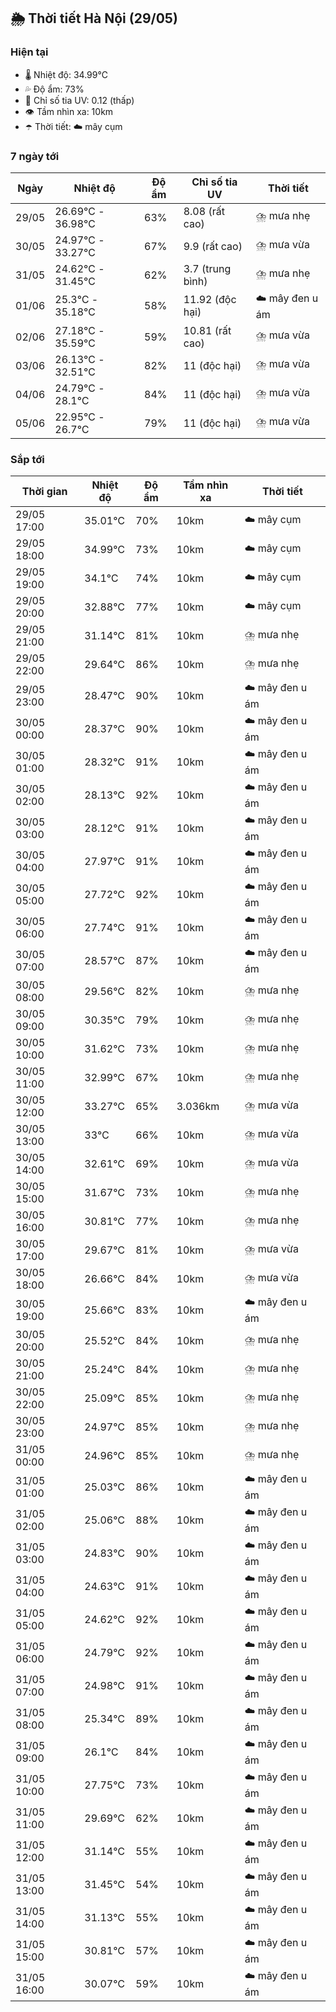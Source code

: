 ## 🌦️ Thời tiết Hà Nội (29/05)

### Hiện tại

- 🌡️ Nhiệt độ: 34.99℃
- 💦 Độ ẩm: 73%
- 🌟 Chỉ số tia UV: 0.12 (thấp)
- 👁️ Tầm nhìn xa: 10km
- ☂️ Thời tiết: ☁️ mây cụm

### 7 ngày tới

| Ngày | Nhiệt độ | Độ ẩm | Chỉ số tia UV | Thời tiết |
| --- | --- | --- | --- | --- |
| 29/05 | 26.69℃ - 36.98℃ | 63% | 8.08 (rất cao) | ⛈️ mưa nhẹ |
| 30/05 | 24.97℃ - 33.27℃ | 67% | 9.9 (rất cao) | ⛈️ mưa vừa |
| 31/05 | 24.62℃ - 31.45℃ | 62% | 3.7 (trung bình) | ⛈️ mưa nhẹ |
| 01/06 | 25.3℃ - 35.18℃ | 58% | 11.92 (độc hại) | ☁️ mây đen u ám |
| 02/06 | 27.18℃ - 35.59℃ | 59% | 10.81 (rất cao) | ⛈️ mưa vừa |
| 03/06 | 26.13℃ - 32.51℃ | 82% | 11 (độc hại) | ⛈️ mưa vừa |
| 04/06 | 24.79℃ - 28.1℃ | 84% | 11 (độc hại) | ⛈️ mưa vừa |
| 05/06 | 22.95℃ - 26.7℃ | 79% | 11 (độc hại) | ⛈️ mưa vừa |

### Sắp tới

| Thời gian | Nhiệt độ | Độ ẩm | Tầm nhìn xa | Thời tiết |
| --- | --- | --- | --- | --- |
| 29/05 17:00 | 35.01℃ | 70% | 10km | ☁️ mây cụm |
| 29/05 18:00 | 34.99℃ | 73% | 10km | ☁️ mây cụm |
| 29/05 19:00 | 34.1℃ | 74% | 10km | ☁️ mây cụm |
| 29/05 20:00 | 32.88℃ | 77% | 10km | ☁️ mây cụm |
| 29/05 21:00 | 31.14℃ | 81% | 10km | ⛈️ mưa nhẹ |
| 29/05 22:00 | 29.64℃ | 86% | 10km | ⛈️ mưa nhẹ |
| 29/05 23:00 | 28.47℃ | 90% | 10km | ☁️ mây đen u ám |
| 30/05 00:00 | 28.37℃ | 90% | 10km | ☁️ mây đen u ám |
| 30/05 01:00 | 28.32℃ | 91% | 10km | ☁️ mây đen u ám |
| 30/05 02:00 | 28.13℃ | 92% | 10km | ☁️ mây đen u ám |
| 30/05 03:00 | 28.12℃ | 91% | 10km | ☁️ mây đen u ám |
| 30/05 04:00 | 27.97℃ | 91% | 10km | ☁️ mây đen u ám |
| 30/05 05:00 | 27.72℃ | 92% | 10km | ☁️ mây đen u ám |
| 30/05 06:00 | 27.74℃ | 91% | 10km | ☁️ mây đen u ám |
| 30/05 07:00 | 28.57℃ | 87% | 10km | ☁️ mây đen u ám |
| 30/05 08:00 | 29.56℃ | 82% | 10km | ⛈️ mưa nhẹ |
| 30/05 09:00 | 30.35℃ | 79% | 10km | ⛈️ mưa nhẹ |
| 30/05 10:00 | 31.62℃ | 73% | 10km | ⛈️ mưa nhẹ |
| 30/05 11:00 | 32.99℃ | 67% | 10km | ⛈️ mưa nhẹ |
| 30/05 12:00 | 33.27℃ | 65% | 3.036km | ⛈️ mưa vừa |
| 30/05 13:00 | 33℃ | 66% | 10km | ⛈️ mưa vừa |
| 30/05 14:00 | 32.61℃ | 69% | 10km | ⛈️ mưa vừa |
| 30/05 15:00 | 31.67℃ | 73% | 10km | ⛈️ mưa nhẹ |
| 30/05 16:00 | 30.81℃ | 77% | 10km | ⛈️ mưa nhẹ |
| 30/05 17:00 | 29.67℃ | 81% | 10km | ⛈️ mưa vừa |
| 30/05 18:00 | 26.66℃ | 84% | 10km | ⛈️ mưa vừa |
| 30/05 19:00 | 25.66℃ | 83% | 10km | ☁️ mây đen u ám |
| 30/05 20:00 | 25.52℃ | 84% | 10km | ⛈️ mưa nhẹ |
| 30/05 21:00 | 25.24℃ | 84% | 10km | ⛈️ mưa nhẹ |
| 30/05 22:00 | 25.09℃ | 85% | 10km | ⛈️ mưa nhẹ |
| 30/05 23:00 | 24.97℃ | 85% | 10km | ⛈️ mưa nhẹ |
| 31/05 00:00 | 24.96℃ | 85% | 10km | ⛈️ mưa nhẹ |
| 31/05 01:00 | 25.03℃ | 86% | 10km | ☁️ mây đen u ám |
| 31/05 02:00 | 25.06℃ | 88% | 10km | ☁️ mây đen u ám |
| 31/05 03:00 | 24.83℃ | 90% | 10km | ☁️ mây đen u ám |
| 31/05 04:00 | 24.63℃ | 91% | 10km | ☁️ mây đen u ám |
| 31/05 05:00 | 24.62℃ | 92% | 10km | ☁️ mây đen u ám |
| 31/05 06:00 | 24.79℃ | 92% | 10km | ☁️ mây đen u ám |
| 31/05 07:00 | 24.98℃ | 91% | 10km | ☁️ mây đen u ám |
| 31/05 08:00 | 25.34℃ | 89% | 10km | ☁️ mây đen u ám |
| 31/05 09:00 | 26.1℃ | 84% | 10km | ☁️ mây đen u ám |
| 31/05 10:00 | 27.75℃ | 73% | 10km | ☁️ mây đen u ám |
| 31/05 11:00 | 29.69℃ | 62% | 10km | ☁️ mây đen u ám |
| 31/05 12:00 | 31.14℃ | 55% | 10km | ☁️ mây đen u ám |
| 31/05 13:00 | 31.45℃ | 54% | 10km | ☁️ mây đen u ám |
| 31/05 14:00 | 31.13℃ | 55% | 10km | ☁️ mây đen u ám |
| 31/05 15:00 | 30.81℃ | 57% | 10km | ☁️ mây đen u ám |
| 31/05 16:00 | 30.07℃ | 59% | 10km | ☁️ mây đen u ám |
